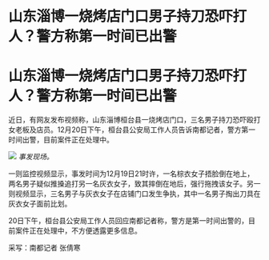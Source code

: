 # 山东淄博一烧烤店门口男子持刀恐吓打人？警方称第一时间已出警

# 山东淄博一烧烤店门口男子持刀恐吓打人？警方称第一时间已出警

近日，有网友发布视频称，山东淄博桓台县一烧烤店门口，三名男子持刀恐吓殴打女老板及店员。12月20日下午，桓台县公安局工作人员告诉南都记者，警方第一时间出警，目前案件正在处理中。

![](https://inews.gtimg.com/om_bt/O5bxa2pbT_SrzZCufjf6ijLafcB4-CH9hCKDmruJBw37YAA/1000)
_事发现场。_

一则监控视频显示，事发时间为12月19日21时许，一名棕衣女子捂脸倒在地上，两名男子疑似推搡追打另一名灰衣女子，致其摔倒在地后，强行拖拽该女子。另一则视频显示，三名男子与灰衣女子在店铺门口发生争执，其中一名男子掏出刀具在灰衣女子面前比划。

20日下午，桓台县公安局工作人员回应南都记者称，警方是第一时间出警的，目前案件正在处理中，不方便透露更多信息。

采写：南都记者 张倩寒

